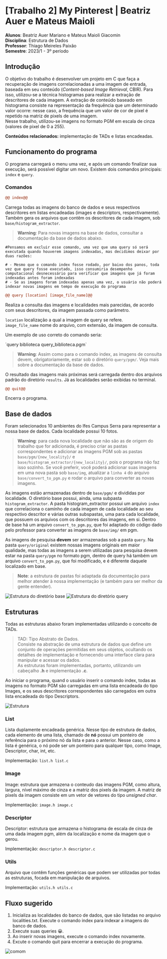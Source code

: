 # [Trabalho 2] My Pinterest | Beatriz Auer e Mateus Maioli

**Alunos**: Beatriz Auer Mariano e Mateus Maioli Giacomin<br>
**Disciplina**: Estrutura de Dados<br>
**Professor**: Thiago Meireles Paixão<br>
**Semestre**: 2023/1 - 3º período

## Introdução

O objetivo do trabalho é desenvolver um projeto em C que faça a recuperação de imagens correlacionadas a uma imagem de entrada, baseada em seu conteúdo (*Content-based Image Retrieval*, CBIR). Para isso, utilizou-se a técnica histogramas para realizar a extração de descritores de cada imagem. A extração de conteúdo baseado em histograma consiste na representação da frequência que um determinado valor ocorre: nesse caso, a frequência que um valor de cor de pixel é repetido na matriz de pixels de uma imagem.<br>
Nesse trabalho, utilizou-se imagens no formato PGM em escala de cinza (valores de pixel de 0 a 255).

**Conteúdos relacionados:** implementação de TADs e listas encadeadas.

## Funcionamento do programa

O programa carregará o menu uma vez, e após um comando finalizar sua execução, será possível digitar um novo. Existem dois comandos principais: `index` e `query`. 

### Comandos

```diff
@@ index@@
```

Carrega todas as imagens do banco de dados e seus respectivos descritores em listas encadeadas (images e descriptors, respectivamente). Também gera os arquivos que contêm os descritores de cada imagem, sob `base/histogram_extractor`.

> **Warning**: Para novas imagens na base de dados, consultar a documentação da base de dados abaixo.

```dif
#Pensamos em excluir esse comando, uma vez que uma query só será executada quando houverem imagens indexadas, mas decidimos deixar por duas razões:

# - Mesmo que o comando index fosse rodado, por baixo dos panos, toda vez que query fosse executado, isso consumiria desempenho computacional desnecessário para verificar que imagens que já foram indexadas antes foram indexadas
# - Se as imagens foram indexadas apenas uma vez, o usuário não poderá indexar novas imagens em tempo de execução do programa
```

```diff
@@ query [location] [image_file_name]@@
```

Realiza a consulta das imagens e localidades mais parecidas, de acordo com seus descritores, da imagem passada como parâmetro.

`location` localização a qual a imagem de query se refere.<br>
`image_file_name` nome do arquivo, com extensão, da imagem de consulta.<br>

Um exemplo de uso correto do comando seria:

\`query biblioteca query_biblioteca.pgm\`

> **Warning**: Assim como para o comando index, as imagens de consulta devem, obrigatoriamente, estar sob o diretório `query/pgm/`. Veja mais sobre a documentação da base de dados.

O resultado das imagens mais próximas será carregada dentro dos arquivos padrão do diretório `results`. Já as localidades serão exibidas no terminal.

```diff
@@ quit@@
```
Encerra o programa.

## Base de dados

Foram selecionados 10 ambientes do Ifes Campus Serra para representar a nossa base de dados. Cada localidade possui 10 fotos.

> **Warning**: para cada nova localidade que não são as de origem do trabalho que for adicionada, é preciso criar as pastas correspondentes e adicionar as imagens PGM sob as pastas `base/pgm/{new_locality}/` e `base/histogram_extractor/{new_locality}/`, pois o programa não faz isso sozinho. Se você preferir, você poderá adicionar suas imagens em uma nova pasta sob `base/img`, atualizar a `linha 4` do arquivo `base/convert_to_pgm.py` e rodar o arquivo para converter as novas imagens.

As imagens estão armazenadas dentro de `base/pgm/` e divididas por localidade. O diretório base possui, ainda, uma subpasta `histogram_extractor`. A pasta histogram_extractor possui um arquivo `index` que correlaciona o caminho de cada imagem de cada localidade ao seu respectivo descritor e várias outras subspastas, uma para cada localidade, que possuem os arquivos com os descritores das imagens, em si. Dentro de base há um arquivo `convert_to_pgm.py`, que foi adaptado do código dado pelo professor para converter as imagens de `base/img/` em pgm.

As imagens de pesquisa **devem** ser armazenadas sob a pasta `query`. Na pasta `query/original` existem nossas imagens originais em maior qualidade, mas todas as imagens a serem utilizadas para pesquisa devem estar na pasta `query/pgm` no formato pgm, dentro de query há também um arquivo `convert_to_pgm.py`, que foi modificado, e é diferente daquele localizado em base.

> **Note**: a estrutura de pastas foi adaptada da documentação para melhor atender à nossa implementação (e também para ser melhor da gente entender).

![Estrutura do diretório base](doc/base.png)
![Estrutura do diretório query](doc/query.png)

## Estruturas

Todas as estruturas abaixo foram implementadas utilizando o conceito de TADs.

> TAD: Tipo Abstrato de Dados.<br>
Consiste na abstração de uma estrutura de dados que define um conjunto de operações permitidas em seus objetos, ocultando os detalhes de implementação e fornecendo uma interface clara para manipular e acessar os dados.<br>
As estruturas foram implementadas, portanto, utilizando um cabeçalho **.h** e implementação **.c**.

Ao iniciar o programa, quand o usuário inserir o comando index, todas as imagens no formato PGM são carregadas em uma lista encadeada do tipo Images, e os seus descritores correspondentes são carregados em outra lista encadeada do tipo Descriptors.

![Estrutura](doc/structure.png)

### List

Lista duplamente encadeada genérica. Nesse tipo de estrutura de dados, cada elemento de uma lista, chamado de **nó** possui um ponteiro de referência para o próximo nó da lista e para o anterior. Nesse caso, como a lista é genérica, o nó pode ser um ponteiro para qualquer tipo, como Image, Descriptor, char, int, etc.

Implementação: `list.h list.c`

### Image

Image: estrutura que armazena o conteudo das imagens PGM, como altura, largura, nível máximo de cinza e a matriz dos pixels da imagem. A matriz de pixels da imagem consiste em um vetor de vetores do tipo *unsigned char*.

Implementação: `image.h image.c`

### Descriptor

Descriptor: estrutura que armazena o histograma de escala de cinza de uma dada imagem pgm, além da localização e nome da imagem que o gerou.

Implementação: `descriptor.h descriptor.c`

### Utils

Arquivo que contêm funções genéricas que podem ser utilizadas por todas as estruturas, focada em manipulação de arquivos.

Implementação: `utils.h utils.c`

## Fluxo sugerido
1. Inicializa as localidades do banco de dados, que são listadas no arquivo localities.txt. Execute o comando index para indexar a imagens do banco de dados.
2. Execute suas queries 😀.
3. Ao inserir novas imagens, execute o comando index novamente.
4. Excute o comando quit para encerrar a execução do programa.

![comom](doc/everybody.png)